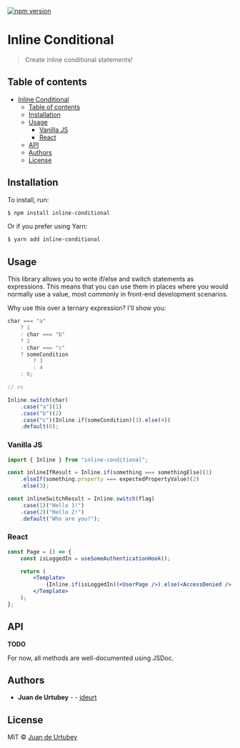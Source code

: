 [![npm version](https://badge.fury.io/js/inline-conditional.svg)](https://badge.fury.io/js/inline-conditional)

# Inline Conditional

> Create inline conditional statements!

## Table of contents

-   [Inline Conditional](#inline-conditional)
    -   [Table of contents](#table-of-contents)
    -   [Installation](#installation)
    -   [Usage](#usage)
        -   [Vanilla JS](#vanilla-js)
        -   [React](#react)
    -   [API](#api)
    -   [Authors](#authors)
    -   [License](#license)

## Installation

To install, run:

```sh
$ npm install inline-conditional
```

Or if you prefer using Yarn:

```sh
$ yarn add inline-conditional
```

## Usage

This library allows you to write if/else and switch statements as expressions. This means that you can use them in places where you would normally use a value, most commonly in front-end development scenarios.

Why use this over a ternary expression? I'll show you:

```js
char === "a"
    ? 1
    : char === "b"
    ? 2
    : char === "c"
    ? someCondition
        ? 3
        : 4
    : 0;

// vs

Inline.switch(char)
    .case("a")(1)
    .case("b")(2)
    .case("c")(Inline.if(someCondition)(3).else(4))
    .default(0);
```

### Vanilla JS

```js
import { Inline } from "inline-conditional";

const inlineIfResult = Inline.if(something === somethingElse)(1)
    .elseIf(something.property === expectedPropertyValue)(2)
    .else(3);

const inlineSwitchResult = Inline.switch(flag)
    .case(1)("Hello 1!")
    .case(2)("Hello 2!")
    .default("Who are you?");
```

### React

```jsx
const Page = () => {
    const isLoggedIn = useSomeAuthenticationHook();

    return (
        <Template>
            {Inline.if(isLoggedIn)(<UserPage />).else(<AccessDenied />)}
        </Template>
    );
};
```

## API

**TODO**

For now, all methods are well-documented using JSDoc.

## Authors

-   **Juan de Urtubey** - - [jdeurt](https://github.com/jdeurt)

## License

MIT © [Juan de Urtubey](https://github.com/jdeurt)
